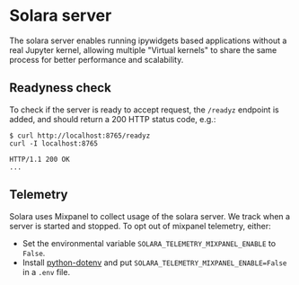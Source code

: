 # Solara server

The solara server enables running ipywidgets based applications without a real Jupyter kernel, allowing multiple "Virtual kernels" to share the same process for better performance and scalability.

## Readyness check

To check if the server is ready to accept request, the `/readyz` endpoint is added, and should return a 200 HTTP status code, e.g.:

```
$ curl http://localhost:8765/readyz
curl -I localhost:8765

HTTP/1.1 200 OK
...
```

## Telemetry

Solara uses Mixpanel to collect usage of the solara server. We track when a server is started and stopped. To opt out of mixpanel telemetry, either:

 * Set the environmental variable `SOLARA_TELEMETRY_MIXPANEL_ENABLE` to `False`.
 * Install [python-dotenv](https://pypi.org/project/python-dotenv/) and put `SOLARA_TELEMETRY_MIXPANEL_ENABLE=False` in a `.env` file.

